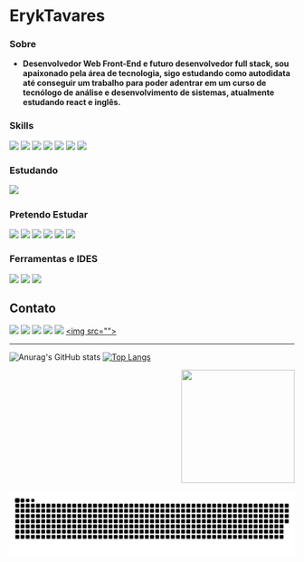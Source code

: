 # ErykTavares

### Sobre

- **Desenvolvedor Web Front-End e futuro desenvolvedor full stack, sou apaixonado pela área de tecnologia, sigo estudando como autodidata até conseguir um trabalho para poder adentrar em um curso de tecnólogo de análise e desenvolvimento de sistemas, atualmente estudando react e inglês.**

### Skills

<div>
    <img src="https://img.shields.io/badge/React-20232A?style=for-the-badge&logo=react&logoColor=61DAFB">
    <img src="https://img.shields.io/badge/styled--components-DB7093?style=for-the-badge&logo=styled-components&logoColor=white"/>
    <img src="https://img.shields.io/badge/HTML5-E34F26?style=for-the-badge&logo=html5&logoColor=white">
    <img src="https://img.shields.io/badge/CSS3-1572B6?style=for-the-badge&logo=css3&logoColor=white">
    <img src="https://img.shields.io/badge/JavaScript-F7DF1E?style=for-the-badge&logo=javascript&logoColor=black">
    <img src="https://img.shields.io/badge/Python-3776AB?style=for-the-badge&logo=python&logoColor=white"> 
    <img src="https://img.shields.io/badge/Bootstrap-563D7C?style=for-the-badge&logo=bootstrap&logoColor=white">
</div>

### Estudando

<div>
    <img src="https://img.shields.io/badge/React-20232A?style=for-the-badge&logo=react&logoColor=61DAFB">   
</div>

### Pretendo Estudar

<div>
    <img src="https://img.shields.io/badge/Node.js-339933?style=for-the-badge&logo=nodedotjs&logoColor=white">
    <img src="https://img.shields.io/badge/React_Native-20232A?style=for-the-badge&logo=react&logoColor=61DAFB">
    <img src="https://img.shields.io/badge/Sass-CC6699?style=for-the-badge&logo=sass&logoColor=white">
    <img src="https://img.shields.io/badge/PHP-777BB4?style=for-the-badge&logo=php&logoColor=white">
    <img src="https://img.shields.io/badge/Laravel-FF2D20?style=for-the-badge&logo=laravel&logoColor=white">
    <img src="https://img.shields.io/badge/MySQL-00000F?style=for-the-badge&logo=mysql&logoColor=white"> 
</div>
    
### Ferramentas e IDES
<div>
    <img src="https://img.shields.io/badge/Visual_Studio_Code-0078D4?style=for-the-badge&logo=visual%20studio%20code&logoColor=white">
    <img src="https://img.shields.io/badge/Windows-0078D6?style=for-the-badge&logo=windows&logoColor=white">
    <img src="https://img.shields.io/badge/Adobe%20Photoshop-31A8FF?style=for-the-badge&logo=Adobe%20Photoshop&logoColor=black">
    
</div>

## Contato

<a href="https://www.linkedin.com/in/eryktavares35/" rel="noreferrer" target="_blank"><img src="https://img.shields.io/badge/LinkedIn-0077B5?style=for-the-badge&logo=linkedin&logoColor=white"></a>
<a href="https://www.instagram.com/lord_eryktavares/?hl=pt-br" rel="noreferrer"  target="_blank"><img src="https://img.shields.io/badge/Instagram-E4405F?style=for-the-badge&logo=instagram&logoColor=white"></a>
<a href="http://api.whatsapp.com/send?phone=557591952463" rel="noreferrer"  target="_blank"><img src="https://img.shields.io/badge/WhatsApp-25D366?style=for-the-badge&logo=whatsapp&logoColor=white"></a>
<a href="https://discord.com/users/859431514449379358" rel="noreferrer"  target="_blank"><img src="https://img.shields.io/badge/-@ErykTavares%239649-4169E1?style=flat&labelColor=7289da&logo=discord&logoColor=white"></a>
<a href="https://www.youtube.com/channel/UCvLrUAMzmxB-H0iK8H7ReQg" rel="noreferrer" target="_blank"><img src="https://img.shields.io/badge/YouTube-FF0000?style=for-the-badge&logo=youtube&logoColor=white"></a>
<a href="https://eryktavares-portifolio.netlify.app/" rel="noreferrer"  target="_blank"><img src="<script src="https://gist.githubusercontent.com/ErykTavares/528eac5ed103738a97a46459235e2ba8/raw/1c60194da1fe1afd8028941d2d9a441bf816ef3c/portifolio.svg"></script>"></a>

---

![Anurag's GitHub stats](https://github-readme-stats.vercel.app/api?username=ErykTavares&show_icons=true&theme=dracula) [![Top Langs](https://github-readme-stats.vercel.app/api/top-langs/?username=ErykTavares&layout=compact&theme=dracula)](https://github.com/anuraghazra/github-readme-stats)

<div style="text-align:right">
  <img src="https://64.media.tumblr.com/6105db77ee4bc1fad26da93a1366e5c6/tumblr_mmih9mAwfx1s9o2o3o6_500.gif" width="200px" height="200p" >
</div>

![Snake Animation](https://github.com/ErykTavares/ErykTavares/blob/output/github-contribution-grid-snake.svg)
